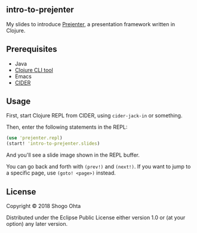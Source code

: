 ## intro-to-prejenter

My slides to introduce [Prejenter](https://github.com/athos/prejenter),
a presentation framework written in Clojure.

## Prerequisites

- Java
- [Clojure CLI tool](https://clojure.org/guides/deps_and_cli)
- Emacs
- [CIDER](https://github.com/clojure-emacs/cider)

## Usage

First, start Clojure REPL from CIDER, using `cider-jack-in` or something.

Then, enter the following statements in the REPL:

```clj
(use 'prejenter.repl)
(start! 'intro-to-prejenter.slides)
```

And you'll see a slide image shown in the REPL buffer.

You can go back and forth with `(prev!)` and `(next!)`. If you want to jump to
a specific page, use `(goto! <page>)` instead.

## License

Copyright © 2018 Shogo Ohta

Distributed under the Eclipse Public License either version 1.0 or (at
your option) any later version.
